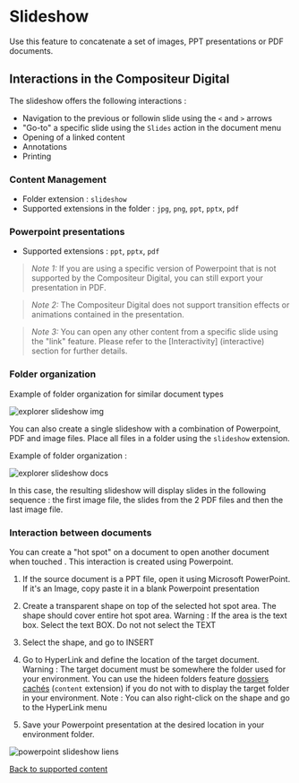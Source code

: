 # Slideshow

Use this feature to concatenate a set of images, PPT presentations or PDF documents.

## Interactions in the Compositeur Digital

The slideshow offers the following interactions :

- Navigation to the previous or followin slide using the `<` and `>` arrows
- "Go-to" a specific slide using the `Slides` action in the document menu
- Opening of a linked content
- Annotations
- Printing

### Content Management

- Folder extension : `slideshow`
- Supported extensions in the folder : `jpg`, `png`, `ppt`, `pptx`, `pdf`

### Powerpoint presentations

- Supported extensions : `ppt`, `pptx`, `pdf`

>*Note 1:* If you are using a specific version of Powerpoint that is not supported by the Compositeur Digital, you can still export your presentation in PDF.

>*Note 2:* The Compositeur Digital does not support transition effects or animations contained in the presentation. 

>*Note 3:* You can open any other content from a specific slide using the "link" feature. Please refer to the [Interactivity]  (interactive) section for further details.

### Folder organization 

Example of folder organization for similar document types

![explorer slideshow img](img/explorer_slideshow_img.jpg)

You can also create a single slideshow with a combination of Powerpoint, PDF and image files. Place all files in a folder using the `slideshow` extension.

Example of folder organization :

![explorer slideshow docs](img/explorer_slideshow_docs.jpg)

In this case, the resulting slideshow will display slides in the following sequence : the first image file, the slides from the 2 PDF files and then the last image file.

### <a name="interactive"></a> Interaction between documents

You can create a "hot spot" on a document to open another document when touched . This interaction is created using Powerpoint.

1. If the source document is a PPT file, open it using Microsoft PowerPoint. If it's an Image, copy paste it in a blank Powerpoint presentation
2. Create a transparent shape on top of the selected hot spot area. The shape should cover entire hot spot area.
	Warning : If the area is the text box. Select the text BOX. Do not not select the TEXT 
3. Select the shape, and go to INSERT 
4. Go to HyperLink and define the location of the target document.
	Warning : The target document must be somewhere the folder used for your environment. You can use the hideen folders feature [dossiers cachés](manage_contents#contentFolder) (`content` extension) if you do not with to display the target folder in your environment.
	Note : You can also right-click on the shape and go to the HyperLink menu
	
6. Save your Powerpoint presentation at the desired location in your environment folder.

![powerpoint slideshow liens](img/powerpoint_slideshow_liens.jpg)

[Back to supported content](content_types.md)
